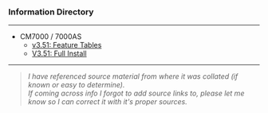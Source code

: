 ### Information Directory ###
---
* CM7000 / 7000AS
  * [v3.51: Feature Tables](CM7%20v3.51%20Feature%20Tables.pdf)
  * [V3.51: Full Install](CM7%20V3.51%20Full%20Install.pdf)
---
> _I have referenced source material from where it was collated (if known or easy to determine). <br>If coming across info I forgot to add source links to, please let me know so I can correct it with it's proper sources._   
